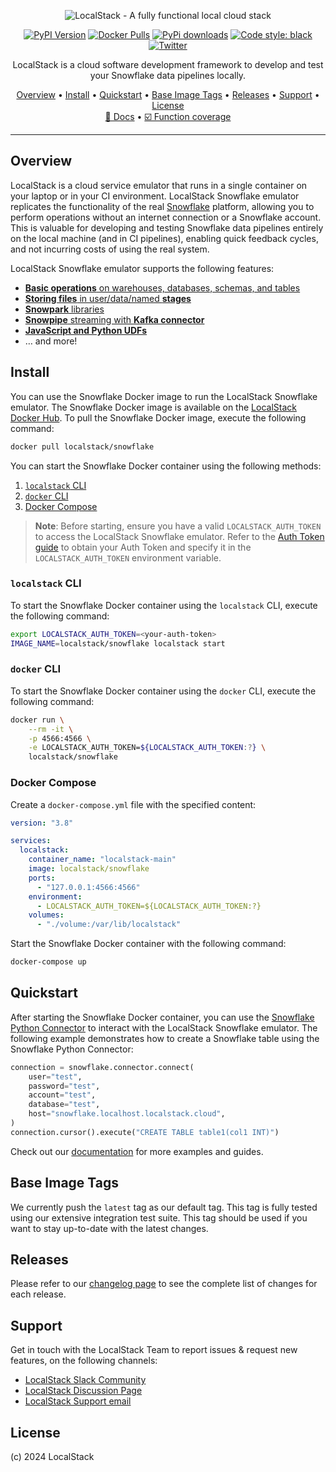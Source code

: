 <p align="center">
  <img src="https://raw.githubusercontent.com/localstack/localstack/master/doc/localstack-readme-banner.svg" alt="LocalStack - A fully functional local cloud stack">
</p>

<p align="center">
  <a  href="https://pypi.org/project/localstack-extension-snowflake/"><img  alt="PyPI Version"  src="https://img.shields.io/pypi/v/localstack-extension-snowflake?color=blue"></a>
  <a href="https://hub.docker.com/r/localstack/snowflake"><img alt="Docker Pulls" src="https://img.shields.io/docker/pulls/localstack/snowflake"></a>
  <a href="https://pypi.org/project/localstack-extension-snowflake"><img alt="PyPi downloads" src="https://static.pepy.tech/badge/localstack-extension-snowflake"></a>
  <a href="https://github.com/psf/black"><img alt="Code style: black" src="https://img.shields.io/badge/code%20style-black-000000.svg"></a>
  <a href="https://twitter.com/localstack"><img alt="Twitter" src="https://img.shields.io/twitter/url/http/shields.io.svg?style=social"></a>
</p>

<p align="center">
  LocalStack is a cloud software development framework to develop and test your Snowflake data pipelines locally.
</p>

<p align="center">
  <a href="#overview">Overview</a> •
  <a href="#installing">Install</a> •
  <a href="#quickstart">Quickstart</a> •
  <a href="#base-image-tags">Base Image Tags</a> •
  <a href="#releases">Releases</a> •
  <a href="#support">Support</a> •
  <a href="#license">License</a>
  <br/>
  <a href="https://snowflake.localstack.cloud" target="_blank">📖 Docs</a> •
  <a href="https://snowflake.localstack.cloud/references/coverage/" target="_blank">☑️ Function coverage</a>
</p>

---

## Overview

LocalStack is a cloud service emulator that runs in a single container on your laptop or in your CI environment. LocalStack Snowflake emulator replicates the functionality of the real [Snowflake](https://snowflake.com) platform, allowing you to perform operations without an internet connection or a Snowflake account. This is valuable for developing and testing Snowflake data pipelines entirely on the local machine (and in CI pipelines), enabling quick feedback cycles, and not incurring costs of using the real system.

LocalStack Snowflake emulator supports the following features:

-   [**Basic operations**  on warehouses, databases, schemas, and tables](https://docs.snowflake.com/en/developer-guide/python-connector/python-connector-example)
-   [**Storing files**  in user/data/named  **stages**](https://docs.snowflake.com/en/user-guide/data-load-local-file-system-create-stage)
-   [**Snowpark**  libraries](https://docs.snowflake.com/en/developer-guide/snowpark/python/index)
-   [**Snowpipe**  streaming with  **Kafka connector**](https://docs.snowflake.com/en/user-guide/data-load-snowpipe-streaming-kafka)
-   [**JavaScript and Python UDFs**](https://docs.snowflake.com/en/developer-guide/udf/javascript/udf-javascript-introduction)
-   … and more!

## Install

You can use the Snowflake Docker image to run the LocalStack Snowflake emulator. The Snowflake Docker image is available on the  [LocalStack Docker Hub](https://hub.docker.com/r/localstack/snowflake). To pull the Snowflake Docker image, execute the following command:

```bash
docker pull localstack/snowflake
```

You can start the Snowflake Docker container using the following methods:

1.  [`localstack`  CLI](https://docs.localstack.cloud/getting-started/installation/#localstack-cli)
2.  [`docker`  CLI](https://docs.docker.com/get-docker/)
3.  [Docker Compose](https://docs.docker.com/compose/install/)

> **Note**: Before starting, ensure you have a valid  `LOCALSTACK_AUTH_TOKEN`  to access the LocalStack Snowflake emulator. Refer to the [Auth Token guide](https://docs.localstack.cloud/getting-started/auth-token/) to obtain your Auth Token and specify it in the  `LOCALSTACK_AUTH_TOKEN`  environment variable.

### `localstack` CLI

To start the Snowflake Docker container using the  `localstack`  CLI, execute the following command:

```bash
export LOCALSTACK_AUTH_TOKEN=<your-auth-token>
IMAGE_NAME=localstack/snowflake localstack start
```

### `docker` CLI

To start the Snowflake Docker container using the  `docker`  CLI, execute the following command:

```bash
docker run \
    --rm -it \
    -p 4566:4566 \
    -e LOCALSTACK_AUTH_TOKEN=${LOCALSTACK_AUTH_TOKEN:?} \
    localstack/snowflake
```

### Docker Compose

Create a `docker-compose.yml`  file with the specified content:

```yaml
version: "3.8"

services:
  localstack:
    container_name: "localstack-main"
    image: localstack/snowflake
    ports:
      - "127.0.0.1:4566:4566"
    environment:
      - LOCALSTACK_AUTH_TOKEN=${LOCALSTACK_AUTH_TOKEN:?}
    volumes:
      - "./volume:/var/lib/localstack"
```

Start the Snowflake Docker container with the following command:

```bash
docker-compose up
```

## Quickstart

After starting the Snowflake Docker container, you can use the [Snowflake Python Connector](https://docs.snowflake.com/en/developer-guide/python-connector.html)  to interact with the LocalStack Snowflake emulator. The following example demonstrates how to create a Snowflake table using the Snowflake Python Connector:

```python
connection = snowflake.connector.connect(
    user="test",
    password="test",
    account="test",
    database="test",
    host="snowflake.localhost.localstack.cloud",
)
connection.cursor().execute("CREATE TABLE table1(col1 INT)")
```

Check out our [documentation](https://snowflake.localstack.cloud) for more examples and guides.

## Base Image Tags

We currently push the `latest` tag as our default tag. This tag is fully tested using our extensive integration test suite. This tag should be used if you want to stay up-to-date with the latest changes.

## Releases

Please refer to our [changelog page](https://snowflake.localstack.cloud/references/changelog/) to see the complete list of changes for each release.

## Support

Get in touch with the LocalStack Team to report issues & request new features, on the following channels:

-  [LocalStack Slack Community](https://localstack.cloud/contact/)
-  [LocalStack Discussion Page](https://discuss.localstack.cloud/)
-  [LocalStack Support email](mailto:support@localstack.cloud)

## License

(c) 2024 LocalStack
